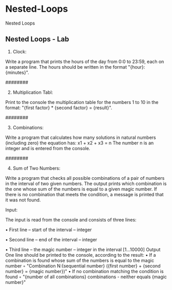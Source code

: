 # Nested-Loops
Nested Loops
## Nested Loops - Lab

01. Clock:

Write a program that prints the hours of the day from 0:0 to 23:59, each on a separate line. The hours should be written in the format "{hour}:{minutes}".

########

02. Multiplication Tabl:

Print to the console the multiplication table for the numbers 1 to 10 in the format:
"{first factor} * {second factor} = {result}".

########

03. Combinations:

Write a program that calculates how many solutions in natural numbers (including zero) the equation has:
x1 + x2 + x3 = n
The number n is an integer and is entered from the console.

########

04. Sum of Two Numbers:
   
Write a program that checks all possible combinations of a pair of numbers in the interval of two given numbers. The output prints which combination is the one whose sum of the numbers is equal to a given magic number. If there is no combination that meets the condition, a message is printed that it was not found.

Input:

The input is read from the console and consists of three lines:

• First line – start of the interval – integer

• Second line – end of the interval – integer

• Third line – the magic number – integer in the interval [1...10000]
Output
One line should be printed to the console, according to the result:
• If a combination is found whose sum of the numbers is equal to the magic number
◦ "Combination N:{sequential number} ({first number} + {second number} = {magic number})"
• If no combination matching the condition is found
◦ "{number of all combinations} combinations - neither equals {magic number}"
